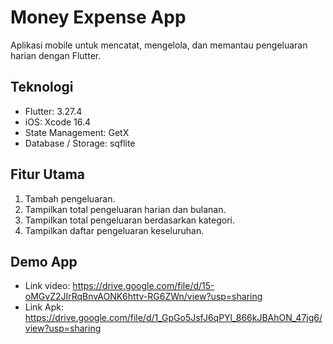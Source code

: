 # Money Expense App

Aplikasi mobile untuk mencatat, mengelola, dan memantau pengeluaran harian dengan Flutter.

## Teknologi
- Flutter: 3.27.4
- iOS: Xcode 16.4
- State Management: GetX
- Database / Storage: sqflite

## Fitur Utama 
1. Tambah pengeluaran.
2. Tampilkan total pengeluaran harian dan bulanan.
3. Tampilkan total pengeluaran berdasarkan kategori.
4. Tampilkan daftar pengeluaran keseluruhan.

## Demo App
- Link video: https://drive.google.com/file/d/15-oMGvZ2JIrRqBnvAONK6httv-RG6ZWn/view?usp=sharing 
- Link Apk: https://drive.google.com/file/d/1_GpGo5JsfJ6qPYl_866kJBAhON_47jg6/view?usp=sharing

